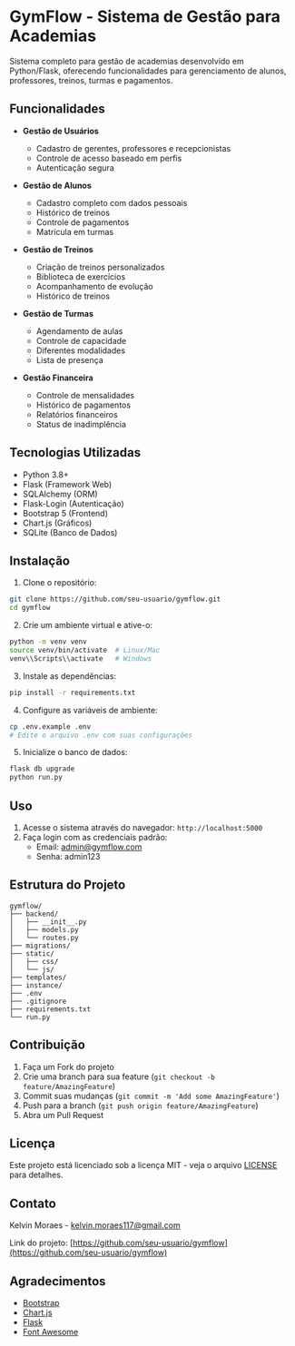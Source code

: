 # GymFlow - Sistema de Gestão para Academias

Sistema completo para gestão de academias desenvolvido em Python/Flask, oferecendo funcionalidades para gerenciamento de alunos, professores, treinos, turmas e pagamentos.

## Funcionalidades

- **Gestão de Usuários**
  - Cadastro de gerentes, professores e recepcionistas
  - Controle de acesso baseado em perfis
  - Autenticação segura

- **Gestão de Alunos**
  - Cadastro completo com dados pessoais
  - Histórico de treinos
  - Controle de pagamentos
  - Matrícula em turmas

- **Gestão de Treinos**
  - Criação de treinos personalizados
  - Biblioteca de exercícios
  - Acompanhamento de evolução
  - Histórico de treinos

- **Gestão de Turmas**
  - Agendamento de aulas
  - Controle de capacidade
  - Diferentes modalidades
  - Lista de presença

- **Gestão Financeira**
  - Controle de mensalidades
  - Histórico de pagamentos
  - Relatórios financeiros
  - Status de inadimplência

## Tecnologias Utilizadas

- Python 3.8+
- Flask (Framework Web)
- SQLAlchemy (ORM)
- Flask-Login (Autenticação)
- Bootstrap 5 (Frontend)
- Chart.js (Gráficos)
- SQLite (Banco de Dados)

## Instalação

1. Clone o repositório:
```bash
git clone https://github.com/seu-usuario/gymflow.git
cd gymflow
```

2. Crie um ambiente virtual e ative-o:
```bash
python -m venv venv
source venv/bin/activate  # Linux/Mac
venv\\Scripts\\activate   # Windows
```

3. Instale as dependências:
```bash
pip install -r requirements.txt
```

4. Configure as variáveis de ambiente:
```bash
cp .env.example .env
# Edite o arquivo .env com suas configurações
```

5. Inicialize o banco de dados:
```bash
flask db upgrade
python run.py
```

## Uso

1. Acesse o sistema através do navegador: `http://localhost:5000`
2. Faça login com as credenciais padrão:
   - Email: admin@gymflow.com
   - Senha: admin123

## Estrutura do Projeto

```
gymflow/
├── backend/
│   ├── __init__.py
│   ├── models.py
│   └── routes.py
├── migrations/
├── static/
│   ├── css/
│   └── js/
├── templates/
├── instance/
├── .env
├── .gitignore
├── requirements.txt
└── run.py
```

## Contribuição

1. Faça um Fork do projeto
2. Crie uma branch para sua feature (`git checkout -b feature/AmazingFeature`)
3. Commit suas mudanças (`git commit -m 'Add some AmazingFeature'`)
4. Push para a branch (`git push origin feature/AmazingFeature`)
5. Abra um Pull Request

## Licença

Este projeto está licenciado sob a licença MIT - veja o arquivo [LICENSE](LICENSE) para detalhes.

## Contato

Kelvin Moraes - kelvin.moraes117@gmail.com

Link do projeto: [https://github.com/seu-usuario/gymflow](https://github.com/seu-usuario/gymflow)

## Agradecimentos

- [Bootstrap](https://getbootstrap.com)
- [Chart.js](https://www.chartjs.org)
- [Flask](https://flask.palletsprojects.com)
- [Font Awesome](https://fontawesome.com)